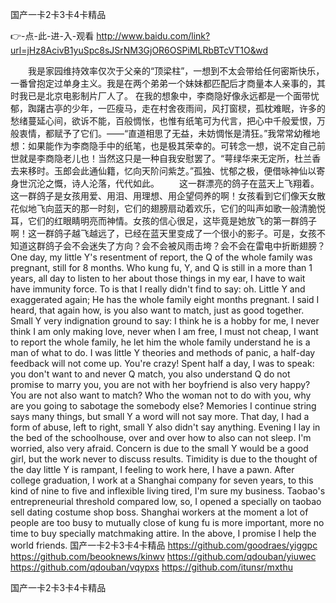 
国产一卡2卡3卡4卡精品




👉-点-此-进-入-观看  http://www.baidu.com/link?url=jHz8AcivB1yuSpc8sJSrNM3GjOR6OSPiMLRbBTcVT1O&wd




　　我是家园维持效率仅次于父亲的“顶梁柱”，一想到不太会带给任何密斯快乐，一番曾抱定过单身主义。我是在两个弟弟一个妹妹都匹配后才商量本人亲事的，其时我已是北京电影制片厂人了。
在我的想象中，李商隐好像永远都是一个面带忧郁，踟躇古亭的少年，一匹瘦马，走在村舍夜雨间，风打窗棂，孤枕难眠，许多的愁绪蔓延心间，欲诉不能，百般惆怅，也惟有纸笔可为代言，把心中千般爱恨，万般衷情，都赋予了它们。——“直道相思了无益，未妨惆怅是清狂。”我常常幼稚地想：如果能作为李商隐手中的纸笔，也是极其荣幸的。可转念一想，说不定自己前世就是李商隐老儿也！当然这只是一种自我安慰罢了。“萼绿华来无定所，杜兰香去来移时。玉郎会此通仙籍，忆向天阶问紫芝。”孤独、忧郁之极，便借咏神仙以寄身世沉沦之慨，诗人沦落，代代如此。
　　这一群漂亮的鸽子在蓝天上飞翔着。这一群鸽子是女孩用爱、用泪、用理想、用企望伺养的啊！女孩看到它们像天女散花似地飞向蓝天的那一时刻，它们的翅膀扇动着欢乐，它们的叫声如歌一般清脆悦耳，它们的红眼睛明亮而神情。女孩的信心很足，这毕竟是她放飞的第一群鸽子啊！这一群鸽子越飞越远了，已经在蓝天里变成了一个很小的影子。可是，女孩不知道这群鸽子会不会迷失了方向？会不会被风雨击垮？会不会在雷电中折断翅膀？
One day, my little Y's resentment of report, the Q of the whole family was pregnant, still for 8 months.
Who kung fu, Y, and Q is still in a more than 1 years, all day to listen to her about those things in my ear, I have to wait have immunity force.
To is that I really didn't find to say: oh.
Little Y and exaggerated again;
He has the whole family eight months pregnant.
I said I heard, that again how, is you also want to match, just as good together.
Small Y very indignation ground to say: I think he is a hobby for me, I never think I am only making love, never when I am free, I must not cheap, I want to report the whole family, he let him the whole family understand he is a man of what to do.
I was little Y theories and methods of panic, a half-day feedback will not come up.
You're crazy!
Spent half a day, I was to speak: you don't want to and never Q match, you also understand Q do not promise to marry you, you are not with her boyfriend is also very happy?
You are not also want to match?
Who the woman not to do with you, why are you going to sabotage the somebody else?
Memories I continue string says many things, but small Y a word will not say more.
That day, I had a form of abuse, left to right, small Y also didn't say anything.
Evening I lay in the bed of the schoolhouse, over and over how to also can not sleep.
I'm worried, also very afraid.
Concern is due to the small Y would be a good girl, but the work never to discuss results.
Timidity is due to the thought of the day little Y is rampant, I feeling to work here, I have a pawn.
After college graduation, I work at a Shanghai company for seven years, to this kind of nine to five and inflexible living tired, I'm sure my business.
Taobao's entrepreneurial threshold compared low, so, I opened a specially on taobao sell dating costume shop boss.
Shanghai workers at the moment a lot of people are too busy to mutually close of kung fu is more important, more no time to buy specially matchmaking attire.
In the above, I promise I help the world friends.
国产一卡2卡3卡4卡精品 https://github.com/goodraes/yiggpc
https://github.com/beooknews/kinwv
https://github.com/qdouban/yiuwec
https://github.com/qdouban/vqypxs
https://github.com/itunsr/mxthu





国产一卡2卡3卡4卡精品
